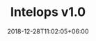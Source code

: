 ---
title: "Intelops v1.0"
date: 2018-12-28T11:02:05+06:00
description: "this is meta description"
version : "1.0"
---